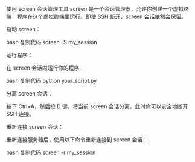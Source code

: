 
使用 screen 会话管理工具
screen 是一个会话管理器，允许你创建一个虚拟终端，程序在这个虚拟终端里运行。即使 SSH 断开，screen 会话依然会保留。

启动 screen：

bash
复制代码
screen -S my_session


运行程序：

在 screen 会话内运行你的程序：

bash
复制代码
python your_script.py

分离 screen 会话：

按下 Ctrl+A，然后按 D 键，将当前 screen 会话分离。此时你可以安全地断开 SSH 连接。

重新连接 screen 会话：

重新连接服务器后，使用以下命令重新连接到 screen 会话：

bash
复制代码
screen -r my_session